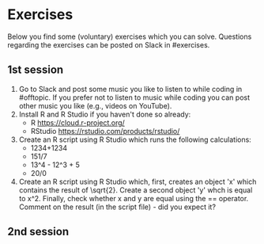 # Exercises

Below you find some (voluntary) exercises which you can solve. Questions regarding the exercises can be posted on Slack in #exercises.

## 1st session

1. Go to Slack and post some music you like to listen to while coding in #offtopic. If you prefer not to listen to music while coding you can post other music you like (e.g., videos on YouTube).
2. Install R and R Studio if you haven't done so already:
    * R https://cloud.r-project.org/
    * RStudio https://rstudio.com/products/rstudio/ 
3. Create an R script using R Studio which runs the following calculations:
    * 1234+1234
    * 151/7
    * 13^4 - 12^3 + 5
    * 20/0
4. Create an R script using R Studio which, first, creates an object 'x' which contains the result of \sqrt{2}. Create a second object 'y' whch is equal to x^2. Finally, check whether x and y are equal using the == operator. Comment on the result (in the script file) - did you expect it?

## 2nd session
